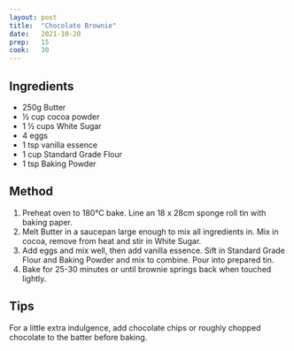 ```yaml
---
layout: post
title:  "Chocolate Brownie"
date:   2021-10-20
prep:   15
cook:   30
---
```


## Ingredients

- 250g Butter
- ½ cup cocoa powder
- 1 ½ cups White Sugar
- 4 eggs
- 1 tsp vanilla essence
- 1 cup Standard Grade Flour
- 1 tsp Baking Powder

## Method

1. Preheat oven to 180°C bake. Line an 18 x 28cm sponge roll tin with baking paper.
2. Melt Butter in a saucepan large enough to mix all ingredients in. Mix in cocoa, remove from heat and stir in White Sugar.
3. Add eggs and mix well, then add vanilla essence. Sift in Standard Grade Flour and Baking Powder and mix to combine. Pour into prepared tin.
4. Bake for 25-30 minutes or until brownie springs back when touched lightly.

## Tips
For a little extra indulgence, add chocolate chips or roughly chopped chocolate to the batter before baking.
